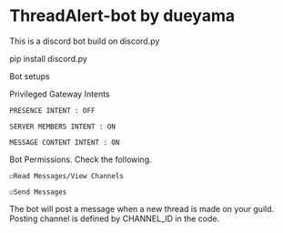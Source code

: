 # ThreadAlert-bot by dueyama

This is a discord bot build on discord.py

pip install discord.py

Bot setups

  Privileged Gateway Intents
  
    PRESENCE INTENT : OFF
    
    SERVER MEMBERS INTENT : ON
    
    MESSAGE CONTENT INTENT : ON

  Bot Permissions. Check the following.
  
    ☑️Read Messages/View Channels
    
    ☑️Send Messages

The bot will post a message when a new thread is made on your guild. Posting channel is defined by CHANNEL_ID in the code.
